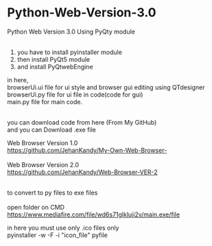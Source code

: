 # Python-Web-Version-3.0
Python Web Version 3.0 Using PyQty module 
<br>
<br>
1. you have to install pyinstaller module<br>
2. then install PyQt5 module<br>
3. and install PyQtwebEngine<br>

in here,
<br>
browserUi.ui file for ui style and browser gui editing using QTdesigner <br>
browserUi.py file for ui file in code(code for gui)<br>
main.py file for main code.


<br>
you can download code from here (From My GitHub)<br>
and you can Download .exe file
<br>

Web Browser Version 1.0 <br>
https://github.com/JehanKandy/My-Own-Web-Browser-
<br><br>
Web Browser Version 2.0 <br>
https://github.com/JehanKandy/Web-Browser-VER-2
<br><br>




to convert to py files to exe files
<br><br>
open folder on CMD<br>
https://www.mediafire.com/file/wd6s71glkluji2v/main.exe/file

in here you must use only .ico files only<br>
pyinstaller -w -F -i "icon_file" pyfile

